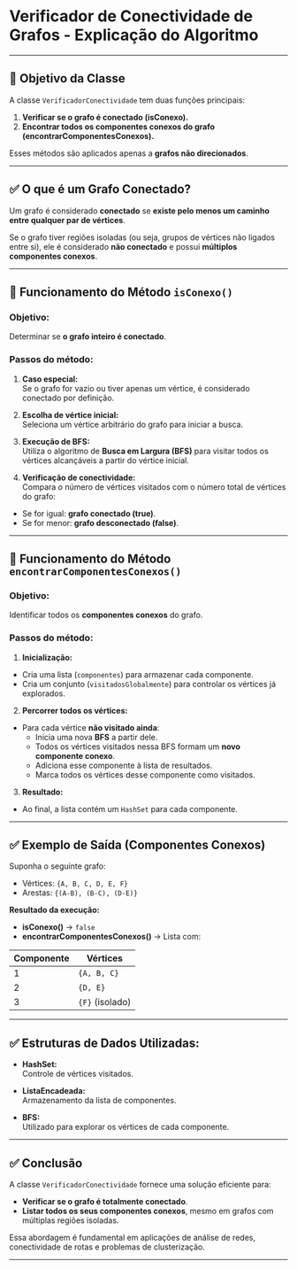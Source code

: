 # Verificador de Conectividade de Grafos - Explicação do Algoritmo

---

## 🎯 Objetivo da Classe

A classe `VerificadorConectividade` tem duas funções principais:

1. **Verificar se o grafo é conectado (isConexo).**
2. **Encontrar todos os componentes conexos do grafo (encontrarComponentesConexos).**

Esses métodos são aplicados apenas a **grafos não direcionados**.

---

## ✅ O que é um Grafo Conectado?

Um grafo é considerado **conectado** se **existe pelo menos um caminho entre qualquer par de vértices**.

Se o grafo tiver regiões isoladas (ou seja, grupos de vértices não ligados entre si), ele é considerado **não conectado** e possui **múltiplos componentes conexos**.

---

## 🧠 Funcionamento do Método `isConexo()`

### Objetivo:

Determinar se **o grafo inteiro é conectado**.

### Passos do método:

1. **Caso especial:**  
   Se o grafo for vazio ou tiver apenas um vértice, é considerado conectado por definição.

2. **Escolha de vértice inicial:**  
   Seleciona um vértice arbitrário do grafo para iniciar a busca.

3. **Execução de BFS:**  
   Utiliza o algoritmo de **Busca em Largura (BFS)** para visitar todos os vértices alcançáveis a partir do vértice inicial.

4. **Verificação de conectividade:**  
   Compara o número de vértices visitados com o número total de vértices do grafo:
- Se for igual: **grafo conectado (true)**.
- Se for menor: **grafo desconectado (false)**.

---

## 🧠 Funcionamento do Método `encontrarComponentesConexos()`

### Objetivo:

Identificar todos os **componentes conexos** do grafo.

### Passos do método:

1. **Inicialização:**
- Cria uma lista (`componentes`) para armazenar cada componente.
- Cria um conjunto (`visitadosGlobalmente`) para controlar os vértices já explorados.

2. **Percorrer todos os vértices:**
- Para cada vértice **não visitado ainda**:
    - Inicia uma nova **BFS** a partir dele.
    - Todos os vértices visitados nessa BFS formam um **novo componente conexo**.
    - Adiciona esse componente à lista de resultados.
    - Marca todos os vértices desse componente como visitados.

3. **Resultado:**
- Ao final, a lista contém um `HashSet` para cada componente.

---

## ✅ Exemplo de Saída (Componentes Conexos)

Suponha o seguinte grafo:

- Vértices: `{A, B, C, D, E, F}`
- Arestas: `{(A-B), (B-C), (D-E)}`

**Resultado da execução:**

- **isConexo()** → `false`
- **encontrarComponentesConexos()** → Lista com:

| Componente | Vértices         |
| ---------- | ---------------- |
| 1          | `{A, B, C}`      |
| 2          | `{D, E}`         |
| 3          | `{F}` (isolado)  |

---

## ✅ Estruturas de Dados Utilizadas:

- **HashSet:**  
  Controle de vértices visitados.

- **ListaEncadeada:**  
  Armazenamento da lista de componentes.

- **BFS:**  
  Utilizado para explorar os vértices de cada componente.

---

## ✅ Conclusão

A classe `VerificadorConectividade` fornece uma solução eficiente para:

- **Verificar se o grafo é totalmente conectado**.
- **Listar todos os seus componentes conexos**, mesmo em grafos com múltiplas regiões isoladas.

Essa abordagem é fundamental em aplicações de análise de redes, conectividade de rotas e problemas de clusterização.

---
